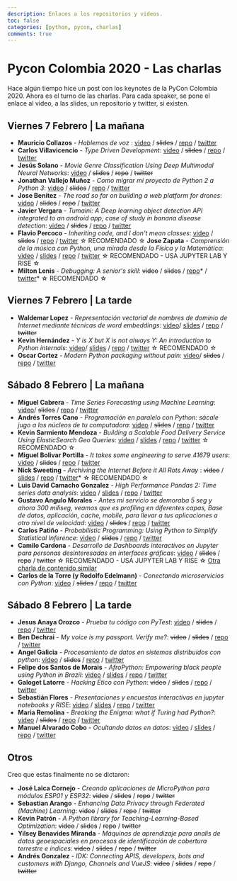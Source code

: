 ```yaml
---
description: Enlaces a los repositorios y videos.
toc: false
categories: [python, pycon, charlas]
comments: true
---
```

# Pycon Colombia 2020 - Las charlas

Hace algún tiempo hice un post con los keynotes de la PyCon Colombia 2020. Ahora es el turno de las charlas. Para cada speaker, se pone el enlace al video, a las slides, un repositorio y twitter, si existen.

## Viernes 7 Febrero | La mañana

* **Mauricio Collazos** - _Hablemos de voz_ : [video](https://www.youtube.com/watch?v=jF3aWWhXnEI) / <strike>slides</strike> / [repo](https://github.com/ma0c) / [twitter](https://twitter.com/Ma0Collazos)
* **Carlos Villavicencio** - _Type Driven Development_: [video](https://www.youtube.com/watch?v=izN-cMCOXO0) / <strike>slides</strike> / [repo](https://github.com/po5i) / [twitter](https://twitter.com/po5i)
* **Jesús Solano** - _Movie Genre Classification Using Deep Multimodal Neural Networks_: [video](https://www.youtube.com/watch?v=2oz0j166Bj0) / <strike>slides</strike> / <strike>repo</strike> / <strike>twitter</strike>
* **Jonathan Vallejo Muñoz** - _Como migrar mi proyecto de Python 2 a Python 3_: [video](https://www.youtube.com/watch?v=6ecconcQHbE) / <strike>slides</strike> / [repo](https://github.com/jonathanvm13) / [twitter](https://twitter.com/jonathanvm13)
* **Jose Benitez** - _The road so far on building a web platform for drones_: [video](https://www.youtube.com/watch?v=7NlKbzz1y0M) / <strike>slides</strike> / <strike>repo</strike> / [twitter](https://twitter.com/yojosebenitez)
* **Javier Vergara** - _Tumaini: A Deep learning object detection API integrated to an android app, case of study in banana disease detection_: [video](https://www.youtube.com/watch?v=oIiy5LcvtvQ) / <strike>slides</strike> / [repo](https://github.com/javergara) / [twitter](https://twitter.com/javergara91)
* **Flavio Percoco** - _Inheriting code, and I don't mean classes_: [video](https://www.youtube.com/watch?v=3zDNMiHmVmI) / <strike>slides</strike> / [repo](https://github.com/flaper87) / [twitter](https://twitter.com/flaper87) &star; RECOMENDADO &star;
 **Jose Zapata** - _Comprensión de la música con Python, una mirada desde la Física y la Matemática_: [video](https://www.youtube.com/watch?v=SE4EACCD4NE) / [slides](https://github.com/JoseRZapata/Pycon2020Colombia) / [repo](https://github.com/JoseRZapata/Pycon2020Colombia) / [twitter](https://twitter.com/joserzapata) &star; RECOMENDADO  - USA JUPYTER LAB Y RISE &star;
* **Milton Lenis** - _Debugging: A senior's skill_: <strike>video</strike> / <strike>slides</strike> / [repo](https://github.com/MiltonLn)* / [twitter](https://twitter.com/MiltonLn)* &star; RECOMENDADO &star;

## Viernes 7 Febrero | La tarde
* **Waldemar Lopez** - _Representación vectorial de nombres de dominio de Internet mediante técnicas de word embeddings_: [video](https://www.youtube.com/watch?v=7sczAdNuBUE)/ [slides](https://github.com/dns-vsm/embeddings) / [repo](https://github.com/dns-vsm) / <strike>twitter</strike>
* **Kevin Hernández** - _Y is X but X is not always Y: An introduction to Python internals_: [video](https://www.youtube.com/watch?v=_SQR9Z15FH0)/ [slides](https://slides.com/keeeevinh/pyconco20/#/) / [repo](https://github.com/kevteg) / [twitter](https://twitter.com/krsarmiento)  &star; RECOMENDADO &star;
* **Oscar Cortez** - _Modern Python packaging without pain_: [video](https://www.youtube.com/watch?v=Qe7YB2Vnl8A)/ <strike>slides</strike> / [repo](https://github.com/oscarmcm) / [twitter](https://twitter.com/oscar_mcm)

## Sábado 8 Febrero | La mañana
* **Miguel Cabrera** - _Time Series Forecasting using Machine Learning_: [video](https://www.youtube.com/watch?v=ePaTCd6st8M)/ <strike>slides</strike> / [repo](https://github.com/mfcabrera) / [twitter](https://twitter.com/mfcabrera)
* **Andrés Torres Cano** - _Programación en paralelo con Python: sácale jugo a los núcleos de tu computadora_: [video](https://www.youtube.com/watch?v=Wv4R7H-HPTo) / <strike>slides</strike> / [repo](https://github.com/elfotografo007) / [twitter](https://twitter.com/elfotografo007)
* **Kevin Sarmiento Mendoza** - _Building a Scalable Food Delivery Service Using ElasticSearch Geo Queries_: [video](https://www.youtube.com/watch?v=FnjrLXel3jg) / [slides](https://github.com/krsarmiento/pycon20) / [repo](https://github.com/krsarmiento) / [twitter](https://twitter.com/krsarmiento) &star; RECOMENDADO &star;
* **Miguel Bolivar Portilla** - _It takes some engineering to serve 41679 users_: [video](https://www.youtube.com/watch?v=0Ml2KMx81Zk) / <strike>slides</strike> / [repo](https://github.com/Darking360) / [twitter](https://twitter.com/Darking360)
* **Nick Sweeting** - _Archiving the Internet Before it All Rots Away_ : <strike>video</strike> / [slides](https://github.com/pirate/internet-archiving-talk) / [repo](https://github.com/pirate) / [twitter](https://twitter.com/theSquashSH)* &star; RECOMENDADO &star;
* **Luis David Camacho Gonzalez** - _High Performance Pandas 2: Time series data analysis_: [video](https://www.youtube.com/watch?v=w6xkJDOrV_0) / [slides](https://github.com/LuisDavidCamacho/high-performance-pandas) / [repo](https://github.com/LuisDavidCamacho) / [twitter](https://twitter.com/luisdcamachog)
* **Gustavo Angulo Morales** - _Antes mi servicio se demoraba 5 seg y ahora 300 miliseg, veamos que es profiling en diferentes capas, Base de datos, aplicación, cache, mobile, para llevar a tus aplicaciones a otro nivel de velocidad_: [video](https://www.youtube.com/watch?v=w5t329sOY_g) / <strike>slides</strike> / [repo](https://github.com/woakas) / [twitter](https://twitter.com/woakas)
* **Carlos Patiño** - _Probabilistic Programming: Using Python to Simplify Statistical Inference_: [video](https://www.youtube.com/watch?v=offng66PhcM) / <strike>slides</strike> / [repo](https://github.com/cmpatino) / [twitter](https://twitter.com/cmpatino_)
* **Camilo Cardona** - _Desarrollo de Dashboards interactivos en Jupyter para personas desinteresadas en interfaces gráficas_: [video]()  / <strike>slides</strike> / <strike>repo</strike> / <strike>twitter</strike> &star; RECOMENDADO - USA JUPYTER LAB Y RISE &star; [Otra charla de contenido similar](https://www.youtube.com/watch?v=LAy8vD4PQLg)
* **Carlos de la Torre (y Rodolfo Edelmann)** - _Conectando microservicios con Python_: [video]()  / <strike>slides</strike> / [repo](https://github.com/cmdelatorre) / [twitter](https://twitter.com/py_litox)

## Sábado 8 Febrero | La tarde
* **Jesus Anaya Orozco** - _Prueba tu código con PyTest_: [video](https://www.youtube.com/watch?v=LkMAuAcDFAI) / <strike>slides</strike> / [repo](https://github.com/jesusanaya) / [twitter](https://twitter.com/jesusanayao)
* **Ben Dechrai** - _My voice is my passport. Verify me?_: <strike>video</strike>  / <strike>slides</strike> / [repo](https://github.com/bendechrai) / [twitter](https://twitter.com/bendechrai)
* **Angel Galicia** - _Procesamiento de datos en sistemas distribuidos con python_: [video](https://www.youtube.com/watch?v=n7QbZDmXlUo)  / <strike>slides</strike> / [repo](https://github.com/miknotauro) / [twitter](https://twitter.com/miknotauro)
* **Felipe dos Santos de Morais** - _AfroPython: Empowering black people using Python in Brazil_: [video]()  / [slides](https://speakerdeck.com/felipedemorais/afropython-empowering-black-people-using-python-in-brazil) / [repo](https://github.com/lipemorais) / [twitter](https://twitter.com/felipedemorais_)
* **Galoget Latorre** - _Hacking Ético con Python_: <strike>video</strike> / <strike>slides</strike> / [repo](https://github.com/galoget) / [twitter](https://twitter.com/hackem)
* **Sebastián Flores** - _Presentaciones y encuestas interactivas en jupyter notebooks y RISE_: [video](https://www.youtube.com/watch?v=ekyN9DDswBE) / [slides](https://github.com/sebastiandres/charlas/tree/master/2020_02_08_pycon_rise_and_poll) / [repo](https://github.com/sebastiandres/) / [twitter](https://twitter.com/sebastiandres)
* **Maria Remolina** - _Breaking the Enigma: what if Turing had Python?_: [video](https://www.youtube.com/watch?v=Ibwp5Ny46fk)  / <strike>slides</strike>  / [repo](https://twitter.com/holamariacamila) / [twitter](https://twitter.com/holamariacamila)
* **Manuel Alvarado Cobo** - _Ocultando datos en datos_: [video](https://www.youtube.com/watch?v=6wJKCeLQlNU)  / [slides](https://github.com/cubosensei/presentations/tree/master/steganography) / [repo](https://github.com/cubosensei) / [twitter](https://twitter.com/cubosensei)

## Otros
Creo que estas finalmente no se dictaron:
* **José Laica Cornejo** - _Creando aplicaciones de MicroPython para módulos ESP01 y ESP32_:  <strike>video</strike> / <strike>slides</strike> / <strike>repo</strike> / <strike>twitter</strike> 
* **Sebastian Arango** - _Enhancing Data Privacy through Federated (Machine) Learning_: <strike>video</strike> / <strike>slides</strike> / <strike>repo</strike> / <strike>twitter</strike> 
* **Kevin Patrón** - _A Python library for Teaching-Learning-Based Optimization_: <strike>video</strike> / <strike>slides</strike> / <strike>repo</strike> / <strike>twitter</strike> 
* **Yilsey Benavides Miranda** - _Máquinas de aprendizaje para analis de datos geoespaciales en procesos de identificación de cobertura terrestre e índices_: <strike>video</strike> / <strike>slides</strike> / <strike>repo</strike> / <strike>twitter</strike> 
* **Andrés Gonzalez** - _IDK: Connecting APIS, developers, bots and customers with Django, Channels and VueJS_: <strike>video</strike> / <strike>slides</strike> / <strike>repo</strike> / <strike>twitter</strike> 

